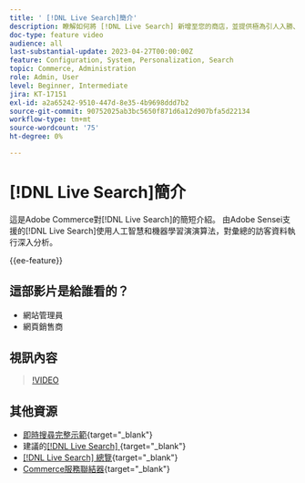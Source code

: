 ```yaml
---
title: ' [!DNL Live Search]簡介'
description: 瞭解如何將 [!DNL Live Search] 新增至您的商店，並提供極為引人入勝、相關且個人化的購物體驗。
doc-type: feature video
audience: all
last-substantial-update: 2023-04-27T00:00:00Z
feature: Configuration, System, Personalization, Search
topic: Commerce, Administration
role: Admin, User
level: Beginner, Intermediate
jira: KT-17151
exl-id: a2a65242-9510-447d-8e35-4b9698ddd7b2
source-git-commit: 90752025ab3bc5650f871d6a12d907bfa5d22134
workflow-type: tm+mt
source-wordcount: '75'
ht-degree: 0%

---
```


# [!DNL Live Search]簡介

這是Adobe Commerce對[!DNL Live Search]的簡短介紹。 由Adobe Sensei支援的[!DNL Live Search]使用人工智慧和機器學習演演算法，對彙總的訪客資料執行深入分析。

{{ee-feature}}

## 這部影片是給誰看的？

- 網站管理員
- 網頁銷售商

## 視訊內容

>[!VIDEO](https://video.tv.adobe.com/v/3418797?learn=on)


## 其他資源

- [即時搜尋完整示範](https://experienceleague.adobe.com/docs/commerce-learn/tutorials/getting-started/capabilities/live-search-full-demonstration.html?lang=zh-Hant){target="_blank"}
- 建議的[[!DNL Live Search] ](https://experienceleague.adobe.com/docs/commerce-learn/tutorials/marketing/live-search-recommendations.html?lang=zh-Hant){target="_blank"}
- [[!DNL Live Search] 總覽](https://experienceleague.adobe.com/docs/commerce-merchant-services/live-search/overview.html?lang=zh-Hant){target="_blank"}
- [Commerce服務聯結器](https://experienceleague.adobe.com/docs/commerce-merchant-services/user-guides/integration-services/saas.html?lang=zh-Hant){target="_blank"}
